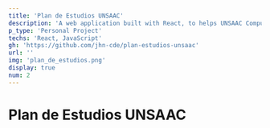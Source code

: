 ```yaml
---
title: 'Plan de Estudios UNSAAC'
description: 'A web application built with React, to helps UNSAAC Computer Science students to check their progress and plan for graduation.'
p_type: 'Personal Project'
techs: 'React, JavaScript'
gh: 'https://github.com/jhn-cde/plan-estudios-unsaac'
url: ''
img: 'plan_de_estudios.png'
display: true
num: 2
---
```

# Plan de Estudios UNSAAC

